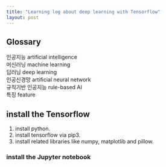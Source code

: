 ```yaml
---
title: "Learning log about deep learning with Tensorflow"
layout: post
---
```


## Glossary

인공지능 artificial intelligence  
머신러닝 machine learning  
딥러닝 deep learning  
인공신경망 artificial neural network  
규칙기반 인공지능 rule-based AI  
특징 feature  


## install the Tensorflow

1. install python.  
2. install tensorflow via pip3.  
3. install related libraries like numpy, matplotlib and pillow.  

### install the Jupyter notebook

